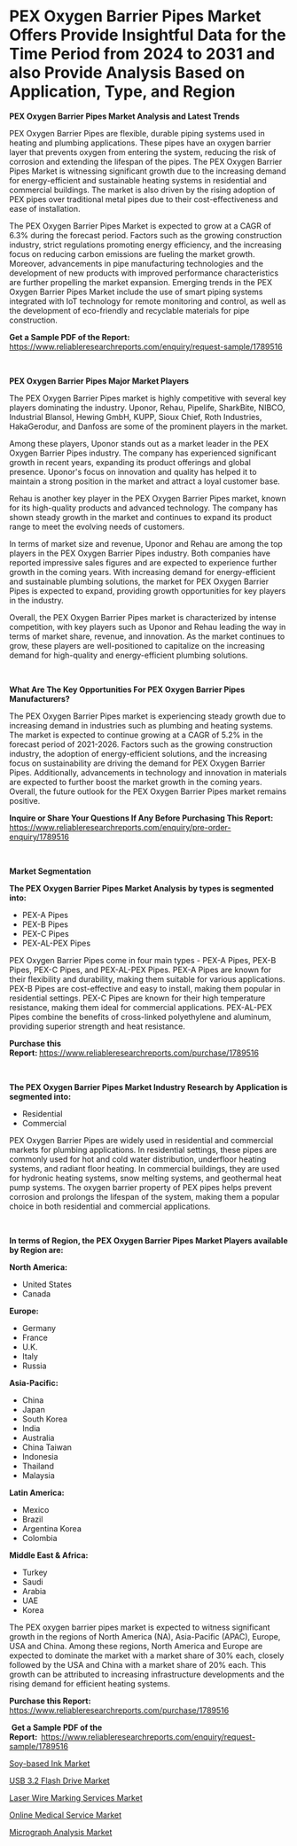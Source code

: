<p><h1>PEX Oxygen Barrier Pipes Market Offers Provide Insightful Data for the Time Period from 2024 to 2031 and also Provide Analysis Based on Application, Type, and Region</h1></p><p><strong>PEX Oxygen Barrier Pipes Market Analysis and Latest Trends</strong></p>
<p><p>PEX Oxygen Barrier Pipes are flexible, durable piping systems used in heating and plumbing applications. These pipes have an oxygen barrier layer that prevents oxygen from entering the system, reducing the risk of corrosion and extending the lifespan of the pipes. The PEX Oxygen Barrier Pipes Market is witnessing significant growth due to the increasing demand for energy-efficient and sustainable heating systems in residential and commercial buildings. The market is also driven by the rising adoption of PEX pipes over traditional metal pipes due to their cost-effectiveness and ease of installation.</p><p>The PEX Oxygen Barrier Pipes Market is expected to grow at a CAGR of 6.3% during the forecast period. Factors such as the growing construction industry, strict regulations promoting energy efficiency, and the increasing focus on reducing carbon emissions are fueling the market growth. Moreover, advancements in pipe manufacturing technologies and the development of new products with improved performance characteristics are further propelling the market expansion. Emerging trends in the PEX Oxygen Barrier Pipes Market include the use of smart piping systems integrated with IoT technology for remote monitoring and control, as well as the development of eco-friendly and recyclable materials for pipe construction.</p></p>
<p><strong>Get a Sample PDF of the Report:&nbsp;</strong> <a href="https://www.reliableresearchreports.com/enquiry/request-sample/1789516">https://www.reliableresearchreports.com/enquiry/request-sample/1789516</a></p>
<p>&nbsp;</p>
<p><strong>PEX Oxygen Barrier Pipes Major Market Players</strong></p>
<p><p>The PEX Oxygen Barrier Pipes market is highly competitive with several key players dominating the industry. Uponor, Rehau, Pipelife, SharkBite, NIBCO, Industrial Blansol, Hewing GmbH, KUPP, Sioux Chief, Roth Industries, HakaGerodur, and Danfoss are some of the prominent players in the market.</p><p>Among these players, Uponor stands out as a market leader in the PEX Oxygen Barrier Pipes industry. The company has experienced significant growth in recent years, expanding its product offerings and global presence. Uponor's focus on innovation and quality has helped it to maintain a strong position in the market and attract a loyal customer base.</p><p>Rehau is another key player in the PEX Oxygen Barrier Pipes market, known for its high-quality products and advanced technology. The company has shown steady growth in the market and continues to expand its product range to meet the evolving needs of customers.</p><p>In terms of market size and revenue, Uponor and Rehau are among the top players in the PEX Oxygen Barrier Pipes industry. Both companies have reported impressive sales figures and are expected to experience further growth in the coming years. With increasing demand for energy-efficient and sustainable plumbing solutions, the market for PEX Oxygen Barrier Pipes is expected to expand, providing growth opportunities for key players in the industry.</p><p>Overall, the PEX Oxygen Barrier Pipes market is characterized by intense competition, with key players such as Uponor and Rehau leading the way in terms of market share, revenue, and innovation. As the market continues to grow, these players are well-positioned to capitalize on the increasing demand for high-quality and energy-efficient plumbing solutions.</p></p>
<p>&nbsp;</p>
<p><strong>What Are The Key Opportunities For PEX Oxygen Barrier Pipes Manufacturers?</strong></p>
<p><p>The PEX Oxygen Barrier Pipes market is experiencing steady growth due to increasing demand in industries such as plumbing and heating systems. The market is expected to continue growing at a CAGR of 5.2% in the forecast period of 2021-2026. Factors such as the growing construction industry, the adoption of energy-efficient solutions, and the increasing focus on sustainability are driving the demand for PEX Oxygen Barrier Pipes. Additionally, advancements in technology and innovation in materials are expected to further boost the market growth in the coming years. Overall, the future outlook for the PEX Oxygen Barrier Pipes market remains positive.</p></p>
<p><strong>Inquire or Share Your Questions If Any Before Purchasing This Report:</strong> <a href="https://www.reliableresearchreports.com/enquiry/pre-order-enquiry/1789516">https://www.reliableresearchreports.com/enquiry/pre-order-enquiry/1789516</a></p>
<p>&nbsp;</p>
<p><strong>Market Segmentation</strong></p>
<p><strong>The PEX Oxygen Barrier Pipes Market Analysis by types is segmented into:</strong></p>
<p><ul><li>PEX-A Pipes</li><li>PEX-B Pipes</li><li>PEX-C Pipes</li><li>PEX-AL-PEX Pipes</li></ul></p>
<p><p>PEX Oxygen Barrier Pipes come in four main types - PEX-A Pipes, PEX-B Pipes, PEX-C Pipes, and PEX-AL-PEX Pipes. PEX-A Pipes are known for their flexibility and durability, making them suitable for various applications. PEX-B Pipes are cost-effective and easy to install, making them popular in residential settings. PEX-C Pipes are known for their high temperature resistance, making them ideal for commercial applications. PEX-AL-PEX Pipes combine the benefits of cross-linked polyethylene and aluminum, providing superior strength and heat resistance.</p></p>
<p><strong>Purchase this Report:&nbsp;</strong><a href="https://www.reliableresearchreports.com/purchase/1789516">https://www.reliableresearchreports.com/purchase/1789516</a></p>
<p>&nbsp;</p>
<p><strong>The PEX Oxygen Barrier Pipes Market Industry Research by Application is segmented into:</strong></p>
<p><ul><li>Residential</li><li>Commercial</li></ul></p>
<p><p>PEX Oxygen Barrier Pipes are widely used in residential and commercial markets for plumbing applications. In residential settings, these pipes are commonly used for hot and cold water distribution, underfloor heating systems, and radiant floor heating. In commercial buildings, they are used for hydronic heating systems, snow melting systems, and geothermal heat pump systems. The oxygen barrier property of PEX pipes helps prevent corrosion and prolongs the lifespan of the system, making them a popular choice in both residential and commercial applications.</p></p>
<p>&nbsp;</p>
<p><strong>In terms of Region, the PEX Oxygen Barrier Pipes Market Players available by Region are:</strong></p>
<p>
    <p> <strong> North America: </strong>
        <ul>
            <li>United States</li>
            <li>Canada</li>
        </ul>
        </p> 
    <p> <strong> Europe: </strong>
        <ul>
            <li>Germany</li>
            <li>France</li>
            <li>U.K.</li>
            <li>Italy</li>
            <li>Russia</li>
        </ul>
        </p> 
    <p> <strong> Asia-Pacific: </strong>
        <ul>
            <li>China</li>
            <li>Japan</li>
            <li>South Korea</li>
            <li>India</li>
            <li>Australia</li>
            <li>China Taiwan</li>
            <li>Indonesia</li>
            <li>Thailand</li>
            <li>Malaysia</li>
        </ul>
        </p> 
    <p> <strong> Latin America: </strong>
        <ul>
            <li>Mexico</li>
            <li>Brazil</li>
            <li>Argentina Korea</li>
            <li>Colombia</li>
        </ul>
        </p> 
    <p> <strong> Middle East & Africa: </strong>
        <ul>
            <li>Turkey</li>
            <li>Saudi</li>
            <li>Arabia</li>
            <li>UAE</li>
            <li>Korea</li>
        </ul>
    </p>
    </p>
<p><p>The PEX oxygen barrier pipes market is expected to witness significant growth in the regions of North America (NA), Asia-Pacific (APAC), Europe, USA and China. Among these regions, North America and Europe are expected to dominate the market with a market share of 30% each, closely followed by the USA and China with a market share of 20% each. This growth can be attributed to increasing infrastructure developments and the rising demand for efficient heating systems.</p></p>
<p><strong>Purchase this Report: </strong><a href="https://www.reliableresearchreports.com/purchase/1789516">https://www.reliableresearchreports.com/purchase/1789516</a></p>
<p>&nbsp;<strong>Get a Sample PDF of the Report:&nbsp;&nbsp;</strong><a href="https://www.reliableresearchreports.com/enquiry/request-sample/1789516">https://www.reliableresearchreports.com/enquiry/request-sample/1789516</a></p>
<p><strong></strong></p>
<p><p><a href="https://github.com/nathandecarvalho/Market-Research-Report-List-2/blob/main/soy-based-ink-market.md">Soy-based Ink Market</a></p><p><a href="https://github.com/kosella/Market-Research-Report-List-2/blob/main/usb-32-flash-drive-market.md">USB 3.2 Flash Drive Market</a></p><p><a href="https://medium.com/@sydniledner/laser-wire-marking-services-market-analysis-its-cagr-market-segmentation-and-global-industry-b84c15761347">Laser Wire Marking Services Market</a></p><p><a href="https://medium.com/@sydniledner/online-medical-service-nbsp-market-focuses-on-market-share-size-and-projected-forecast-till-2031-c4ccdea6ed97">Online Medical Service Market</a></p><p><a href="https://medium.com/@sydniledner/micrograph-analysis-nbsp-market-focuses-on-market-share-size-and-projected-forecast-till-2031-4e7c9976d7e5">Micrograph Analysis Market</a></p></p>
